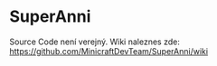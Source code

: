 # SuperAnni
Source Code není verejný.
Wiki naleznes zde: https://github.com/MinicraftDevTeam/SuperAnni/wiki
